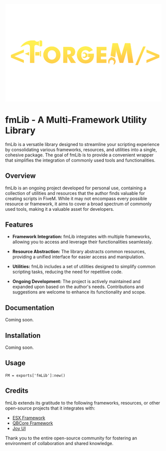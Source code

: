 ![ForgeM](web/img/forgem.png)

# fmLib - A Multi-Framework Utility Library

fmLib is a versatile library designed to streamline your scripting experience by consolidating various frameworks, resources, and utilities into a single, cohesive package. The goal of fmLib is to provide a convenient wrapper that simplifies the integration of commonly used tools and functionalities.

## Overview

fmLib is an ongoing project developed for personal use, containing a collection of utilities and resources that the author finds valuable for creating scripts in FiveM. While it may not encompass every possible resource or framework, it aims to cover a broad spectrum of commonly used tools, making it a valuable asset for developers.

## Features

- **Framework Integration:** fmLib integrates with multiple frameworks, allowing you to access and leverage their functionalities seamlessly.

- **Resource Abstraction:** The library abstracts common resources, providing a unified interface for easier access and manipulation.

- **Utilities:** fmLib includes a set of utilities designed to simplify common scripting tasks, reducing the need for repetitive code.

- **Ongoing Development:** The project is actively maintained and expanded upon based on the author's needs. Contributions and suggestions are welcome to enhance its functionality and scope.

## Documentation

Coming soon.

## Installation

Coming soon.

## Usage
```FM = exports['fmLib']:new()```

## Credits

fmLib extends its gratitude to the following frameworks, resources, or other open-source projects that it integrates with:

- [ESX Framework](https://github.com/esx-framework)
- [QBCore Framework](https://github.com/qbcore-framework)
- [Joy UI](https://mui.com/joy-ui/getting-started/)

Thank you to the entire open-source community for fostering an environment of collaboration and shared knowledge.